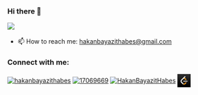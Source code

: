 ### Hi there 👋

[![](https://visitcount.itsvg.in/api?id=HakanBayazitHabes&label=Viewers&color=12&icon=3&pretty=true)](https://visitcount.itsvg.in)

- 📫 How to reach me: hakanbayazithabes@gmail.com

 <h3 align="left">Connect with me:</h3>
<p align="left">
<a href="https://www.linkedin.com/in/hakanbayazithabes/" target="blank"><img align="center" src="https://raw.githubusercontent.com/rahuldkjain/github-profile-readme-generator/master/src/images/icons/Social/linked-in-alt.svg" alt="hakanbayazithabes" height="30" width="30" /></a>
<a href="https://stackoverflow.com/users/17069669/hakan-bayazit?tab=profile" target="blank"><img align="center" src="https://raw.githubusercontent.com/rahuldkjain/github-profile-readme-generator/master/src/images/icons/Social/stack-overflow.svg" alt="17069669" height="30" width="30" /></a>
<a href="https://codersclub.co/tr/dev/HakanBayazitHabes" target="blank"><img align="center" src="https://codersclub.co/codersclub_extwhite.png" alt="HakanBayazitHabes" height="30" width="30" /></a>
<a href="https://leetcode.com/u/HakanBayazitHabes/" target="blank"><img align="center" src="https://github.com/HakanBayazitHabes/HakanBayazitHabes/blob/master/leetcode.jpg" alt="HakanBayazitHabes" height="30" width="30" /></a>
</p>

<!--
![Anurag's GitHub stats](https://github-readme-stats.vercel.app/api?username=HakanBayazitHabes&theme=dracula&show_icons=true)

![](https://komarev.com/ghpvc/?username=HakanBayazitHabes&color=blueviolet&style=flat-square)

**HakanBayazitHabes/HakanBayazitHabes** is a ✨ _special_ ✨ repository because its `README.md` (this file) appears on your GitHub profile.

Here are some ideas to get you started:

- 🔭 I’m currently working on ...
- 🌱 I’m currently learning ...
- 👯 I’m looking to collaborate on ...
- 🤔 I’m looking for help with ...
- 💬 Ask me about ...
- 📫 How to reach me: ...
- 😄 Pronouns: ...
- ⚡ Fun fact: ...
-->
